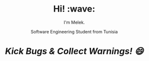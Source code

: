 <h1 align='center'> Hi! :wave:</h1>
<p align='center'>
I'm Melek.
</p>
<p align='center'>Software Engineering Student from Tunisia</p>

<h1 align='center'><i>Kick Bugs & Collect Warnings! 😄</i></h1>
<!--
**MelekZmerli/MelekZmerli** is a ✨ _special_ ✨ repository because its `README.md` (this file) appears on your GitHub profile.

Here are some ideas to get you started:

- 🔭 I’m currently working on ...
- 🌱 I’m currently learning ...
- 👯 I’m looking to collaborate on ...
- 🤔 I’m looking for help with ...
- 💬 Ask me about ...
- 📫 How to reach me: ...
- 😄 Pronouns: ...
- ⚡ Fun fact: ...
-->
